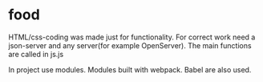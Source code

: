 # food

HTML/css-coding was made just for functionality.
For correct work need a json-server and any server(for example OpenServer).
The main functions are called in js.js

In project use modules. Modules built with webpack. Babel are also used.




